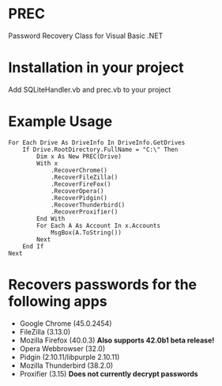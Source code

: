 # PREC
Password Recovery Class for Visual Basic .NET
# Installation in your project
Add SQLiteHandler.vb and prec.vb to your project
# Example Usage
```vb.net
For Each Drive As DriveInfo In DriveInfo.GetDrives
	If Drive.RootDirectory.FullName = "C:\" Then
		Dim x As New PREC(Drive)
		With x
			.RecoverChrome()
			.RecoverFileZilla()
			.RecoverFireFox()
			.RecoverOpera()
			.RecoverPidgin()
			.RecoverThunderbird()
			.RecoverProxifier()
		End With
		For Each A As Account In x.Accounts
			MsgBox(A.ToString())
		Next
	End If
Next
```
# Recovers passwords for the following apps
* Google Chrome (45.0.2454)
* FileZilla (3.13.0)
* Mozilla Firefox (40.0.3) **Also supports 42.0b1 beta release!**
* Opera Webbrowser (32.0)
* Pidgin (2.10.11/libpurple 2.10.11)
* Mozilla Thunderbird (38.2.0)
* Proxifier (3.15) **Does not currently decrypt passwords**